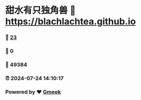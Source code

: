 # 甜水有只独角兽 :link: https://blachlachtea.github.io 
### :page_facing_up: [23](https://blachlachtea.github.io/tag.html) 
### :speech_balloon: 0 
### :hibiscus: 49384 
### :alarm_clock: 2024-07-24 14:10:17 
### Powered by :heart: [Gmeek](https://github.com/Meekdai/Gmeek)

